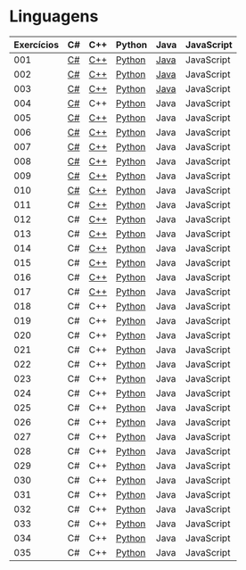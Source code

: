 # Linguagens

| Exercícios | C#                  | C++                  | Python                    | Java                    | JavaScript |
| ---------- | ------------------- | -------------------- | ------------------------- | ----------------------- | ---------- |
| 001        | [C#](./c%23/001.cs) | [C++](./c++/001.cpp) | [Python](./python/001.py) | [Java](./java/001.java) | JavaScript |
| 002        | [C#](./c%23/002.cs) | [C++](./c++/002.cpp) | [Python](./python/002.py) | [Java](./java/002.java) | JavaScript |
| 003        | [C#](./c%23/003.cs) | [C++](./c++/003.cpp) | [Python](./python/003.py) | [Java](./java/003.java) | JavaScript |
| 004        | [C#](./c%23/004.cs) | C++                  | [Python](./python/004.py) | Java                    | JavaScript |
| 005        | [C#](./c%23/005.cs) | [C++](./c++/005.cpp) | [Python](./python/005.py) | Java                    | JavaScript |
| 006        | [C#](./c%23/006.cs) | [C++](./c++/006.cpp) | [Python](./python/006.py) | Java                    | JavaScript |
| 007        | [C#](./c%23/007.cs) | [C++](./c++/007.cpp) | [Python](./python/007.py) | Java                    | JavaScript |
| 008        | [C#](./c%23/008.cs) | [C++](./c++/008.cpp) | [Python](./python/008.py) | Java                    | JavaScript |
| 009        | [C#](./c%23/009.cs) | [C++](./c++/009.cpp) | [Python](./python/009.py) | Java                    | JavaScript |
| 010        | [C#](./c%23/010.cs) | [C++](./c++/010.cpp) | [Python](./python/010.py) | Java                    | JavaScript |
| 011        | C#                  | [C++](./c++/011.cpp) | [Python](./python/011.py) | Java                    | JavaScript |
| 012        | C#                  | [C++](./c++/012.cpp) | [Python](./python/012.py) | Java                    | JavaScript |
| 013        | C#                  | [C++](./c++/013.cpp) | [Python](./python/013.py) | Java                    | JavaScript |
| 014        | C#                  | [C++](./c++/014.cpp) | [Python](./python/014.py) | Java                    | JavaScript |
| 015        | C#                  | [C++](./c++/015.cpp) | [Python](./python/015.py) | Java                    | JavaScript |
| 016        | C#                  | [C++](./c++/016.cpp) | [Python](./python/016.py) | Java                    | JavaScript |
| 017        | C#                  | [C++](./c++/017.cpp) | [Python](./python/017.py) | Java                    | JavaScript |
| 018        | C#                  | C++                  | [Python](./python/018.py) | Java                    | JavaScript |
| 019        | C#                  | C++                  | [Python](./python/019.py) | Java                    | JavaScript |
| 020        | C#                  | C++                  | [Python](./python/020.py) | Java                    | JavaScript |
| 021        | C#                  | C++                  | [Python](./python/021.py) | Java                    | JavaScript |
| 022        | C#                  | C++                  | [Python](./python/022.py) | Java                    | JavaScript |
| 023        | C#                  | C++                  | [Python](./python/023.py) | Java                    | JavaScript |
| 024        | C#                  | C++                  | [Python](./python/024.py) | Java                    | JavaScript |
| 025        | C#                  | C++                  | [Python](./python/025.py) | Java                    | JavaScript |
| 026        | C#                  | C++                  | [Python](./python/026.py) | Java                    | JavaScript |
| 027        | C#                  | C++                  | [Python](./python/027.py) | Java                    | JavaScript |
| 028        | C#                  | C++                  | [Python](./python/028.py) | Java                    | JavaScript |
| 029        | C#                  | C++                  | [Python](./python/029.py) | Java                    | JavaScript |
| 030        | C#                  | C++                  | [Python](./python/030.py) | Java                    | JavaScript |
| 031        | C#                  | C++                  | [Python](./python/031.py) | Java                    | JavaScript |
| 032        | C#                  | C++                  | [Python](./python/032.py) | Java                    | JavaScript |
| 033        | C#                  | C++                  | [Python](./python/033.py) | Java                    | JavaScript |
| 034        | C#                  | C++                  | [Python](./python/034.py) | Java                    | JavaScript |
| 035        | C#                  | C++                  | [Python](./python/035.py) | Java                    | JavaScript |
